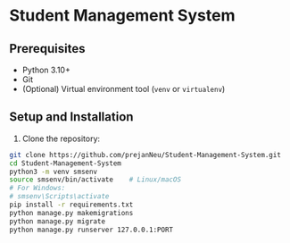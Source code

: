 # Student Management System

## Prerequisites

- Python 3.10+  
- Git  
- (Optional) Virtual environment tool (`venv` or `virtualenv`)

## Setup and Installation

1. Clone the repository:
```bash
git clone https://github.com/prejanNeu/Student-Management-System.git
cd Student-Management-System
python3 -m venv smsenv
source smsenv/bin/activate    # Linux/macOS
# For Windows:
# smsenv\Scripts\activate
pip install -r requirements.txt
python manage.py makemigrations
python manage.py migrate
python manage.py runserver 127.0.0.1:PORT

```

